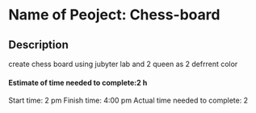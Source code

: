 # Name of Peoject: Chess-board


## Description

create chess board using jubyter lab and 2 queen as 2 defrrent color  
#### Estimate of time needed to complete:2 h

Start time: 2 pm Finish time: 4:00 pm Actual time needed to complete: 2 


